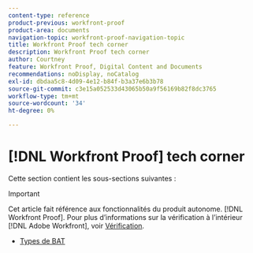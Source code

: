 ```yaml
---
content-type: reference
product-previous: workfront-proof
product-area: documents
navigation-topic: workfront-proof-navigation-topic
title: Workfront Proof tech corner
description: Workfront Proof tech corner
author: Courtney
feature: Workfront Proof, Digital Content and Documents
recommendations: noDisplay, noCatalog
exl-id: dbdaa5c8-4d09-4e12-b84f-b3a37e6b3b78
source-git-commit: c3e15a052533d43065b50a9f56169b82f8dc3765
workflow-type: tm+mt
source-wordcount: '34'
ht-degree: 0%

---
```


# [!DNL Workfront Proof] tech corner

Cette section contient les sous-sections suivantes :

>[!IMPORTANT]
>
>Cet article fait référence aux fonctionnalités du produit autonome. [!DNL Workfront Proof]. Pour plus d’informations sur la vérification à l’intérieur [!DNL Adobe Workfront], voir [Vérification](../../review-and-approve-work/proofing/proofing.md).

* [Types de BAT](../../workfront-proof/wp-tech-corner/proof-types/proof-types.md)
